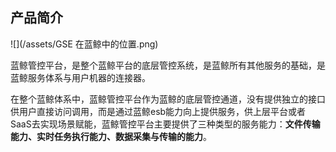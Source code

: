 ## 产品简介
![](/assets/GSE 在蓝鲸中的位置.png)

蓝鲸管控平台，是整个蓝鲸平台的底层管控系统，是蓝鲸所有其他服务的基础，是蓝鲸服务体系与用户机器的连接器。

在整个蓝鲸体系中，蓝鲸管控平台作为蓝鲸的底层管控通道，没有提供独立的接口供用户直接访问调用，而是通过蓝鲸esb能力向上提供服务，供上层平台或者SaaS去实现场景赋能，蓝鲸管控平台主要提供了三种类型的服务能力：**文件传输能力、实时任务执行能力、数据采集与传输的能力**。
